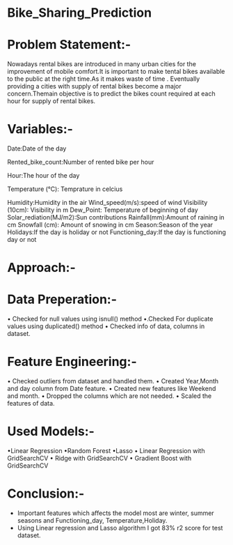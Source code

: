 # Bike_Sharing_Prediction 
# Problem Statement:-
Nowadays rental bikes are introduced in many urban cities for the improvement of mobile comfort.It is important to make tental bikes available to the public at the right time.As it makes waste of time . Eventually providing a cities with supply of rental bikes become a major concern.Themain objective is to predict the bikes count required at each hour for supply of rental bikes.
# Variables:-
Date:Date of the day

Rented_bike_count:Number of rented bike per hour

Hour:The hour of the day

Temperature (°C): Temprature in celcius

Humidity:Humidity in the air
Wind_speed(m/s):speed of wind
Visibility (10cm): Visibility in m
Dew_Point: Temperature of beginning of day
Solar_rediation(MJ/m2):Sun contributions
Rainfall(mm):Amount of raining in cm
Snowfall (cm): Amount of snowing in cm
Season:Season of the year
Holidays:If the day is holiday or not
Functioning_day:If the day is functioning day or not
# Approach:-
# Data Preperation:-
• Checked for null values using isnull() method
•.Checked For duplicate values using duplicated() method
• Checked info of data, columns in dataset.
# Feature Engineering:-
• Checked outliers from dataset and handled them.
• Created Year,Month and day column from Date feature.
• Created new features like Weekend and month.
• Dropped the columns which are not needed.
• Scaled the features of data.
# Used Models:-
•Linear Regression
•Random Forest
•Lasso 
• Linear Regression with GridSearchCV
• Ridge with GridSearchCV
• Gradient Boost with GridSearchCV
# Conclusion:-
- Important features which affects the model most are winter, summer seasons and Functioning_day, Temperature,Holiday.
- Using Linear regression and Lasso algorithm I got 83% r2 score for test dataset.

































